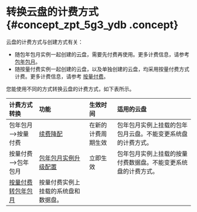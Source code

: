 # 转换云盘的计费方式 {#concept_zpt_5g3_ydb .concept}

云盘的计费方式与创建方式有关：

-   随包年包月实例一起创建的云盘，需要先付费再使用。更多计费信息，请参考 [包年包月](../../../../intl.zh-CN/产品定价/包年包月.md#)。
-   随按量付费实例一起创建的云盘，以及单独创建的云盘，均采用按量付费方式计费。更多计费信息，请参考 [按量付费](../../../../intl.zh-CN/产品定价/按量付费.md#)。

您能使用不同的方式转换云盘的计费方式，如下表所示。

|计费方式转换|功能|生效时间|适用的云盘|
|:-----|:-|:---|:----|
|包年包月—\>按量付费|[续费降配](../../../../intl.zh-CN/产品定价/续费实例/续费降配.md#)|在新的计费周期生效|包年包月实例上挂载的包年包月云盘。不能变更系统盘的计费方式。|
|按量付费—\>包年包月|[包年包月实例升级配置](intl.zh-CN/用户指南/实例/升降配/包年包月实例升级配置.md#)|立即生效|包年包月实例上挂载的按量付费数据盘。不能变更系统盘的计费方式。|
|[按量付费转包年包月](../../../../intl.zh-CN/产品定价/按量付费转包年包月.md#)|按量付费实例上挂载的系统盘和数据盘。|

